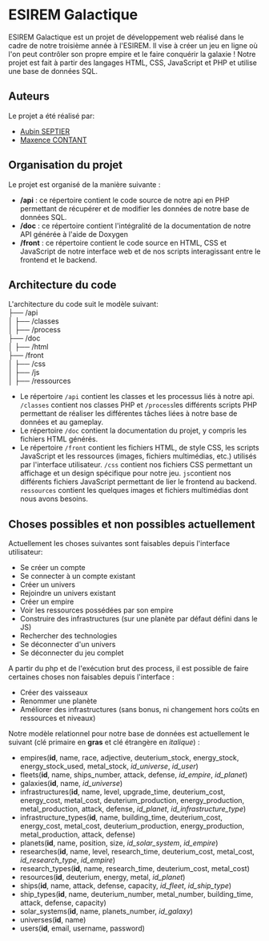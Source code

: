 # ESIREM Galactique

ESIREM Galactique est un projet de développement web réalisé dans le cadre de notre troisième année à l'ESIREM. Il vise à créer un jeu en ligne où l'on peut contrôler son propre empire et le faire conquérir la galaxie !
Notre projet est fait à partir des langages HTML, CSS, JavaScript et PHP et utilise une base de données SQL.

## Auteurs

Le projet a été réalisé par:
- [Aubin SEPTIER](https://github.com/AubinSeptier)
- [Maxence CONTANT](https://github.com/Maxencec21)

## Organisation du projet

Le projet est organisé de la manière suivante :

- **/api** : ce répertoire contient le code source de notre api en PHP permettant de récupérer et de modifier les données de notre base de données SQL.
- **/doc** : ce répertoire contient l'intégralité de la documentation de notre API générée à l'aide de Doxygen
- **/front** : ce répertoire contient le code source en HTML, CSS et JavaScript de notre interface web et de nos scripts interagissant entre le frontend et le backend.

## Architecture du code

L'architecture du code suit le modèle suivant:  
├── /api  
│ ├── /classes  
│ ├── /process  
├── /doc  
│ ├── /html  
├── /front  
│ ├── /css  
│ ├── /js  
│ ├── /ressources  


- Le répertoire `/api` contient les classes et les processus liés à notre api. `/classes` contient nos classes PHP et `/process`les différents scripts PHP permettant de réaliser les différentes tâches liées à notre base de données et au gameplay.
- Le répertoire `/doc` contient la documentation du projet, y compris les fichiers HTML générés.
- Le répertoire `/front` contient les fichiers HTML, de style CSS, les scripts JavaScript et les ressources (images, fichiers multimédias, etc.) utilisés par l'interface utilisateur. `/css` contient nos fichiers CSS permettant un affichage et un design spécifique pour notre jeu. 
`js`contient nos différents fichiers JavaScript permettant de lier le frontend au backend. `ressources` contient les quelques images et fichiers multimédias dont nous avons besoins. 

## Choses possibles et non possibles actuellement  

Actuellement les choses suivantes sont faisables depuis l'interface utilisateur:  
- Se créer un compte
- Se connecter à un compte existant
- Créer un univers
- Rejoindre un univers existant
- Créer un empire
- Voir les ressources possédées par son empire
- Construire des infrastructures (sur une planète par défaut défini dans le JS)
- Rechercher des technologies
- Se déconnecter d'un univers
- Se déconnecter du jeu complet

A partir du php et de l'exécution brut des process, il est possible de faire certaines choses non faisables depuis l'interface :  
- Créer des vaisseaux
- Renommer une planète
- Améliorer des infrastructures (sans bonus, ni changement hors coûts en ressources et niveaux)


Notre modèle relationnel pour notre base de données est actuellement le suivant (clé primaire en **gras** et clé étrangère en *italique*) :    
- empires(**id**, name, race, adjective, deuterium_stock, energy_stock, energy_stock_used, metal_stock, *id_universe*, *id_user*)  
- fleets(**id**, name, ships_number, attack, defense, *id_empire*, *id_planet*)  
- galaxies(**id**, name, *id_universe*)  
- infrastructures(**id**, name, level, upgrade_time, deuterium_cost, energy_cost, metal_cost, deuterium_production, energy_production, metal_production, attack, defense, *id_planet*, *id_infrastructure_type*)  
- infrastructure_types(**id**, name, building_time, deuterium_cost, energy_cost, metal_cost, deuterium_production, energy_production, metal_production, attack, defense)  
- planets(**id**, name, position, size, *id_solar_system*, *id_empire*)  
- researches(**id**, name, level, research_time, deuterium_cost, metal_cost, *id_research_type*, *id_empire*)  
- research_types(**id**, name, research_time, deuterium_cost, metal_cost)  
- resources(**id**, deuterium, energy, metal, *id_planet*)  
- ships(**id**, name, attack, defense, capacity, *id_fleet*, *id_ship_type*)  
- ship_types(**id**, name, deuterium_number, metal_number, building_time, attack, defense, capacity)  
- solar_systems(**id**, name, planets_number, *id_galaxy*)
- universes(**id**, name)  
- users(**id**, email, username, password)  

